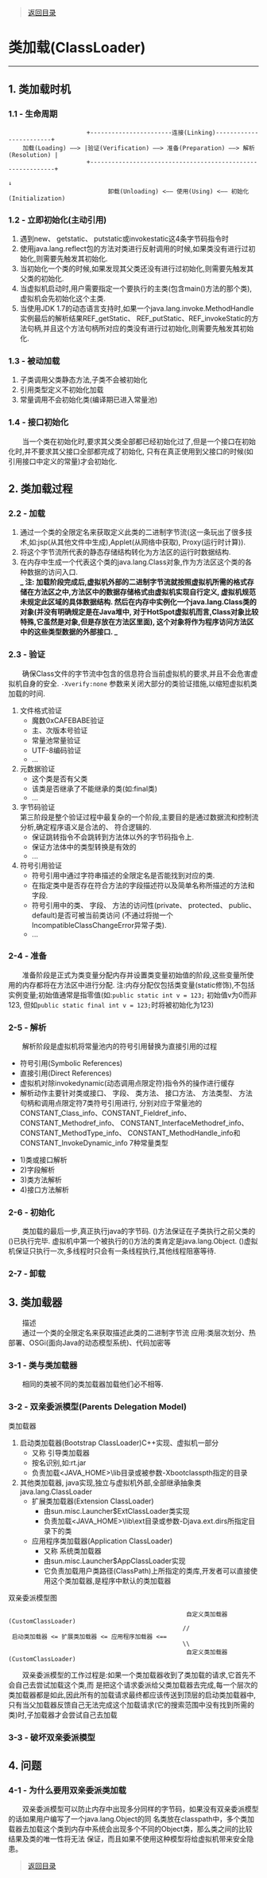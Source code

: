 > [返回目录](https://github.com/Crab2died/jdepth)

#                                            类加载(ClassLoader)
----
## 1. 类加载时机
### 1.1 - 生命周期
```
                      +-----------------------连接(Linking)------------------------+
    加载(Loading) ——> |验证(Verification) ——> 准备(Preparation) ——> 解析(Resolution) |
                      +------------------------------------------------------------+
                                                                            ↓
                            卸载(Unloading) <—— 使用(Using) <—— 初始化(Initialization)
```

### 1.2 - 立即初始化(主动引用)  
   1. 遇到new、 getstatic、 putstatic或invokestatic这4条字节码指令时
   2. 使用java.lang.reflect包的方法对类进行反射调用的时候,如果类没有进行过初始化,则需要先触发其初始化.
   3. 当初始化一个类的时候,如果发现其父类还没有进行过初始化,则需要先触发其父类的初始化.
   4. 当虚拟机启动时,用户需要指定一个要执行的主类(包含main()方法的那个类),虚拟机会先初始化这个主类.
   5. 当使用JDK 1.7的动态语言支持时,如果一个java.lang.invoke.MethodHandle实例最后的解析结果REF_getStatic、
      REF_putStatic、REF_invokeStatic的方法句柄,并且这个方法句柄所对应的类没有进行过初始化,则需要先触发其初始化.
      
### 1.3 - 被动加载
   1. 子类调用父类静态方法,子类不会被初始化
   2. 引用类型定义不初始化加载
   3. 常量调用不会初始化类(编译期已进入常量池)
   
### 1.4 - 接口初始化
   &emsp;&emsp;当一个类在初始化时,要求其父类全部都已经初始化过了,但是一个接口在初始化时,并不要求其父接口全部都完成了初始化,
   只有在真正使用到父接口的时候(如引用接口中定义的常量)才会初始化.

## 2. 类加载过程
### 2.2 - 加载
   1. 通过一个类的全限定名来获取定义此类的二进制字节流(这一条玩出了很多技术,如:jsp(从其他文件中生成),Applet(从网络中获取),
        Proxy(运行时计算)).
   2. 将这个字节流所代表的静态存储结构转化为方法区的运行时数据结构.
   3. 在内存中生成一个代表这个类的java.lang.Class对象,作为方法区这个类的各种数据的访问入口.  
   **_ 
   注:
   加载阶段完成后,虚拟机外部的二进制字节流就按照虚拟机所需的格式存储在方法区之中,方法区中的数据存储格式由虚拟机实现自行定义,
   虚拟机规范未规定此区域的具体数据结构. 然后在内存中实例化一个java.lang.Class类的对象(并没有明确规定是在Java堆中,
   对于HotSpot虚拟机而言,Class对象比较特殊,它虽然是对象,但是存放在方法区里面),
   这个对象将作为程序访问方法区中的这些类型数据的外部接口.
   _**

### 2.3 - 验证
   &emsp;&emsp;确保Class文件的字节流中包含的信息符合当前虚拟机的要求,并且不会危害虚拟机自身的安全.
   `-Xverify:none`
   参数来关闭大部分的类验证措施,以缩短虚拟机类加载的时间.  
   1.  文件格式验证
        - 魔数0xCAFEBABE验证
        - 主、次版本号验证
        - 常量池常量验证
        - UTF-8编码验证
        - ...
   2.  元数据验证
        - 这个类是否有父类
        - 该类是否继承了不能继承的类(如:final类)
        - ...
   3.  字节码验证  
       第三阶段是整个验证过程中最复杂的一个阶段,主要目的是通过数据流和控制流分析,确定程序语义是合法的、 符合逻辑的.
        - 保证跳转指令不会跳转到方法体以外的字节码指令上.
        - 保证方法体中的类型转换是有效的
        - ...
   4.  符号引用验证
        - 符号引用中通过字符串描述的全限定名是否能找到对应的类.
        - 在指定类中是否存在符合方法的字段描述符以及简单名称所描述的方法和字段.
        - 符号引用中的类、 字段、 方法的访问性(private、 protected、 public、 default)是否可被当前类访问
          (不通过将抛一个IncompatibleClassChangeError异常子类).
        - ...

### 2-4 - 准备
   &emsp;&emsp;准备阶段是正式为类变量分配内存并设置类变量初始值的阶段,这些变量所使用的内存都将在方法区中进行分配.
   注:内存分配仅包括类变量(static修饰),不包括实例变量;初始值通常是指零值(如:`public static int v = 123;` 初始值v为0而非123,
   但如`public static final int v = 123;`时将被初始化为123)

### 2-5 - 解析
   &emsp;&emsp;解析阶段是虚拟机将常量池内的符号引用替换为直接引用的过程
   - 符号引用(Symbolic References)
   - 直接引用(Direct References)
   - 虚拟机对除invokedynamic(动态调用点限定符)指令外的操作进行缓存
   - 解析动作主要针对类或接口、 字段、 类方法、 接口方法、 方法类型、 方法句柄和调用点限定符7类符号引用进行,
     分别对应于常量池的CONSTANT_Class_info、CONSTANT_Fieldref_info、 CONSTANT_Methodref_info、
     CONSTANT_InterfaceMethodref_info、 CONSTANT_MethodType_info、
     CONSTANT_MethodHandle_info和CONSTANT_InvokeDynamic_info 7种常量类型
   * 1)类或接口解析
   * 2)字段解析
   * 3)类方法解析
   * 4)接口方法解析

### 2-6 - 初始化
   &emsp;&emsp;类加载的最后一步,真正执行java的字节码.
   <clinit>()方法保证在子类执行之前父类的<clinit>()已执行完毕.
   虚拟机中第一个被执行的<clinit>()方法的类肯定是java.lang.Object.
   <clinit>()虚拟机保证只执行一次,多线程时只会有一条线程执行,其他线程阻塞等待.

### 2-7 - 卸载

## 3. 类加载器
   &emsp;&emsp;描述  
   &emsp;&emsp;通过一个类的全限定名来获取描述此类的二进制字节流
   应用:类层次划分、热部署、OSGi(面向Java的动态模型系统)、代码加密等

### 3-1 - 类与类加载器
   &emsp;&emsp;相同的类被不同的类加载器加载他们必不相等.

### 3-2 - 双亲委派模型(Parents Delegation Model)
   类加载器  
   1. 启动类加载器(Bootstrap ClassLoader)C++实现、虚拟机一部分
        - 又称 引导类加载器
        - 按名识别,如:rt.jar
        - 负责加载<JAVA_HOME>\lib目录或被参数-Xbootclasspth指定的目录
   2. 其他类加载器, java实现,独立与虚拟机外部,全部继承抽象类java.lang.ClassLoader
        - 扩展类加载器(Extension ClassLoader)
            * 由sun.misc.Launcher$ExtClassLoader类实现
            * 负责加载<JAVA_HOME>\lib\ext目录或参数-Djava.ext.dirs所指定目录下的类
        - 应用程序类加载器(Application ClassLoader)
            * 又称 系统类加载器
            * 由sun.misc.Launcher$AppClassLoader实现
            * 它负责加载用户类路径(ClassPath)上所指定的类库,开发者可以直接使用这个类加载器,是程序中默认的类加载器  

   双亲委派模型图
   ```
                                                     自定义类加载器(CustomClassLoader)
                                                    //
    启动类加载器 <= 扩展类加载器 <= 应用程序加载器 <==
                                                    \\
                                                     自定义类加载器(CustomClassLoader)
   ```
   &emsp;&emsp;双亲委派模型的工作过程是:如果一个类加载器收到了类加载的请求,它首先不会自己去尝试加载这个类,而
   是把这个请求委派给父类加载器去完成,每一个层次的类加载器都是如此,因此所有的加载请求最终都应该传送到顶层的启动类加载器中,
   只有当父加载器反馈自己无法完成这个加载请求(它的搜索范围中没有找到所需的类)时,子加载器才会尝试自己去加载

### 3-3 - 破坏双亲委派模型

## 4. 问题
### 4-1 - 为什么要用双亲委派类加载
   &emsp;&emsp;双亲委派模型可以防止内存中出现多分同样的字节码，如果没有双亲委派模型的话如果用户编写了一个java.lang.Object的同
   名类放在classpath中，多个类加载器去加载这个类到内存中系统会出现多个不同的Object类，那么类之间的比较结果及类的唯一性将无法
   保证，而且如果不使用这种模型将给虚拟机带来安全隐患。
   
> [返回目录](https://github.com/Crab2died/jdepth)